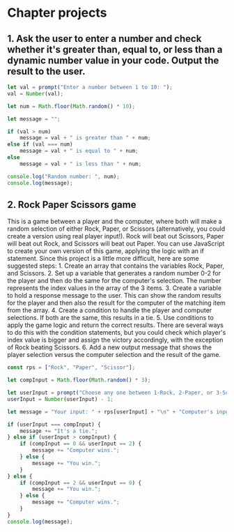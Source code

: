 # Chapter projects
## 1. Ask the user to enter a number and check whether it's greater than, equal to, or less than a dynamic number value in your code. Output the result to the user.
```js
let val = prompt("Enter a number between 1 to 10: ");
val = Number(val);

let num = Math.floor(Math.random() * 10);

let message = "";

if (val > num)
    message = val + " is greater than " + num;
else if (val === num)
    message = val + " is equal to " + num;
else
    message = val + " is less than " + num;

console.log("Random number: ", num);
console.log(message);
```

## 2. Rock Paper Scissors game
This is a game between a player and the computer, where both will make a random selection of either Rock, Paper, or Scissors (alternatively, you could create a version using real player input!). Rock will beat out Scissors, Paper will beat out Rock, and Scissors will beat out Paper. You can use JavaScript to create your own version of this game, applying the logic with an if statement. Since this project is a little more difficult, here are some suggested steps:
    1. Create an array that contains the variables Rock, Paper, and Scissors.
    2. Set up a variable that generates a random number 0-2 for the player and then do the same for the computer's selection. The number represents the index values in the array of the 3 items.
    3. Create a variable to hold a response message to the user. This can show the random results for the player and then also the result for the computer of the matching item from the array.
    4. Create a condition to handle the player and computer selections. If both are the same, this results in a tie.
    5. Use conditions to apply the game logic and return the correct results. There are several ways to do this with the condition statements, but you could check which player's index value is bigger and assign the victory accordingly, with the exception of Rock beating Scissors.
    6. Add a new output message that shows the player selection versus the computer selection and the result of the game.
```js
const rps = ["Rock", "Paper", "Scissor"];

let compInput = Math.floor(Math.random() * 3);

let userInput = prompt("Choose any one between 1-Rock, 2-Paper, or 3-Scissor: ");
userInput = Number(userInput) - 1;

let message = "Your input: " + rps[userInput] + "\n" + "Computer's input: " + rps[compInput] + "\n";

if (userInput === compInput) {
    message += "It's a tie.";
} else if (userInput > compInput) {
    if (compInput == 0 && userInput == 2) {
        message += "Computer wins.";
    } else {
        message += "You win.";
    }
} else {
    if (compInput == 2 && userInput == 0) {
        message += "You win.";
    } else {
        message += "Computer wins.";
    }
}
console.log(message);
```
